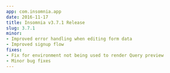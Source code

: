 ```yaml
---
app: com.insomnia.app
date: 2016-11-17
title: Insomnia v3.7.1 Release
slug: 3.7.1
minor:
- Improved error handling when editing form data
- Improved signup flow
fixes:
- Fix for environment not being used to render Query preview
- Minor bug fixes
---
```

